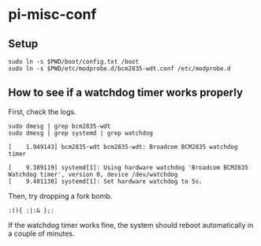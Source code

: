 # pi-misc-conf

## Setup
```shell
sudo ln -s $PWD/boot/config.txt /boot
sudo ln -s $PWD/etc/modprobe.d/bcm2835-wdt.conf /etc/modprobe.d
```

## How to see if a watchdog timer works properly
First, check the logs.

```shell
sudo dmesg | grep bcm2835-wdt
sudo dmesg | grep systemd | grep watchdog
```

```
[    1.949143] bcm2835-wdt bcm2835-wdt: Broadcom BCM2835 watchdog timer
```

```
[    9.389119] systemd[1]: Using hardware watchdog 'Broadcom BCM2835 Watchdog timer', version 0, device /dev/watchdog
[    9.401138] systemd[1]: Set hardware watchdog to 5s.
```

Then, try dropping a fork bomb.

```shell
:(){ :|:& };:
```

If the watchdog timer works fine, the system should reboot automatically in a couple of minutes.
